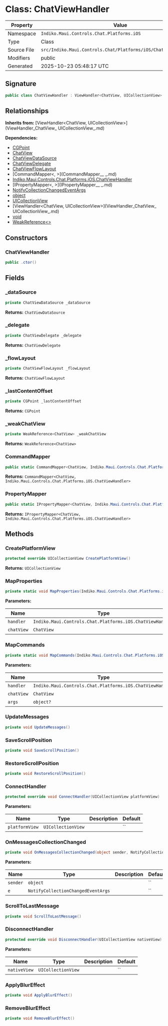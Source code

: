 # Class: ChatViewHandler

| Property | Value |
|----------|-------|
| Namespace | `Indiko.Maui.Controls.Chat.Platforms.iOS` |
| Type | Class |
| Source File | `src/Indiko.Maui.Controls.Chat/Platforms/iOS/ChatViewHandler.cs` |
| Modifiers | public |
| Generated | 2025-10-23 05:48:17 UTC |

## Signature

```csharp
public class ChatViewHandler : ViewHandler<ChatView, UICollectionView>
```

## Relationships

**Inherits from:** [ViewHandler<ChatView, UICollectionView>](ViewHandler_ChatView_ UICollectionView_.md)

**Dependencies:**
- [CGPoint](CGPoint.md)
- [ChatView](ChatView.md)
- [ChatViewDataSource](ChatViewDataSource.md)
- [ChatViewDelegate](ChatViewDelegate.md)
- [ChatViewFlowLayout](ChatViewFlowLayout.md)
- [CommandMapper<, >](CommandMapper__ _.md)
- [Indiko.Maui.Controls.Chat.Platforms.iOS.ChatViewHandler](Indiko.Maui.Controls.Chat.Platforms.iOS.ChatViewHandler.md)
- [IPropertyMapper<, >](IPropertyMapper__ _.md)
- [NotifyCollectionChangedEventArgs](NotifyCollectionChangedEventArgs.md)
- [object](object.md)
- [UICollectionView](UICollectionView.md)
- [ViewHandler<ChatView, UICollectionView>](ViewHandler_ChatView_ UICollectionView_.md)
- [void](void.md)
- [WeakReference<>](WeakReference__.md)

## Constructors

### ChatViewHandler

```csharp
public .ctor()
```

## Fields

### _dataSource

```csharp
private ChatViewDataSource _dataSource
```

**Returns:** `ChatViewDataSource`

### _delegate

```csharp
private ChatViewDelegate _delegate
```

**Returns:** `ChatViewDelegate`

### _flowLayout

```csharp
private ChatViewFlowLayout _flowLayout
```

**Returns:** `ChatViewFlowLayout`

### _lastContentOffset

```csharp
private CGPoint _lastContentOffset
```

**Returns:** `CGPoint`

### _weakChatView

```csharp
private WeakReference<ChatView> _weakChatView
```

**Returns:** `WeakReference<ChatView>`

### CommandMapper

```csharp
public static CommandMapper<ChatView, Indiko.Maui.Controls.Chat.Platforms.iOS.ChatViewHandler> CommandMapper
```

**Returns:** `CommandMapper<ChatView, Indiko.Maui.Controls.Chat.Platforms.iOS.ChatViewHandler>`

### PropertyMapper

```csharp
public static IPropertyMapper<ChatView, Indiko.Maui.Controls.Chat.Platforms.iOS.ChatViewHandler> PropertyMapper
```

**Returns:** `IPropertyMapper<ChatView, Indiko.Maui.Controls.Chat.Platforms.iOS.ChatViewHandler>`

## Methods

### CreatePlatformView

```csharp
protected override UICollectionView CreatePlatformView()
```

**Returns:** `UICollectionView`

### MapProperties

```csharp
private static void MapProperties(Indiko.Maui.Controls.Chat.Platforms.iOS.ChatViewHandler handler, ChatView chatView)
```

**Parameters:**

| Name | Type | Description | Default |
|------|------|-------------|---------|
| `handler` | `Indiko.Maui.Controls.Chat.Platforms.iOS.ChatViewHandler` |  | `` |
| `chatView` | `ChatView` |  | `` |

### MapCommands

```csharp
private static void MapCommands(Indiko.Maui.Controls.Chat.Platforms.iOS.ChatViewHandler handler, ChatView chatView, object? args)
```

**Parameters:**

| Name | Type | Description | Default |
|------|------|-------------|---------|
| `handler` | `Indiko.Maui.Controls.Chat.Platforms.iOS.ChatViewHandler` |  | `` |
| `chatView` | `ChatView` |  | `` |
| `args` | `object?` |  | `` |

### UpdateMessages

```csharp
private void UpdateMessages()
```

### SaveScrollPosition

```csharp
private void SaveScrollPosition()
```

### RestoreScrollPosition

```csharp
private void RestoreScrollPosition()
```

### ConnectHandler

```csharp
protected override void ConnectHandler(UICollectionView platformView)
```

**Parameters:**

| Name | Type | Description | Default |
|------|------|-------------|---------|
| `platformView` | `UICollectionView` |  | `` |

### OnMessagesCollectionChanged

```csharp
private void OnMessagesCollectionChanged(object sender, NotifyCollectionChangedEventArgs e)
```

**Parameters:**

| Name | Type | Description | Default |
|------|------|-------------|---------|
| `sender` | `object` |  | `` |
| `e` | `NotifyCollectionChangedEventArgs` |  | `` |

### ScrollToLastMessage

```csharp
private void ScrollToLastMessage()
```

### DisconnectHandler

```csharp
protected override void DisconnectHandler(UICollectionView nativeView)
```

**Parameters:**

| Name | Type | Description | Default |
|------|------|-------------|---------|
| `nativeView` | `UICollectionView` |  | `` |

### ApplyBlurEffect

```csharp
private void ApplyBlurEffect()
```

### RemoveBlurEffect

```csharp
private void RemoveBlurEffect()
```

